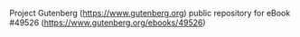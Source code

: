 Project Gutenberg (https://www.gutenberg.org) public repository for eBook #49526 (https://www.gutenberg.org/ebooks/49526)
